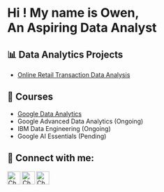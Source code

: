 <h1>Hi ! My name is Owen, <br/><a>An Aspiring Data Analyst</a></h1>

<h2>📊 Data Analytics Projects</h2>

 - [Online Retail Transaction Data Analysis](https://github.com/ChaiphurinK/RetailTransaction)

<h2>📜 Courses</h2>

 - [Google Data Analytics](https://www.coursera.org/account/accomplishments/specialization/HLEJ1AAS0Z9M)
 - Google Advanced Data Analytics (Ongoing)
 - IBM Data Engineering (Ongoing)
 - Google AI Essentials (Pending)

<h2>📩 Connect with me:</h2>

[<img align="left" alt="ChaiphurinK | Email" width="30px" src="https://static.vecteezy.com/system/resources/previews/016/716/465/non_2x/gmail-icon-free-png.png" />][email]
[<img align="left" alt="ChaiphurinK | LinkedIn" width="30px" src="https://upload.wikimedia.org/wikipedia/commons/thumb/f/f8/LinkedIn_icon_circle.svg/1200px-LinkedIn_icon_circle.svg.png" />][linkedin]
[<img align="left" alt="ChaiphurinK | Website" width="30px" src="https://cdn-icons-png.flaticon.com/512/5450/5450877.png" />][website]

[email]: chaiphurin.k@gmail.com
[linkedin]: https://www.linkedin.com/in/chaiphurin-k/
[website]: https://chaiphurin-k.netlify.app/
